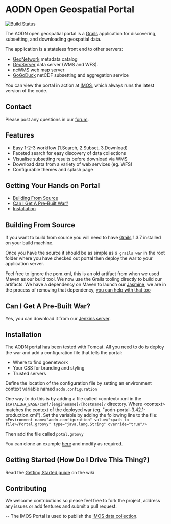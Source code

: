 AODN Open Geospatial Portal
===========================

[![Build Status](https://travis-ci.org/aodn/aodn-portal.png?branch=master)](https://travis-ci.org/aodn/aodn-portal)

The AODN open geospatial portal is a [Grails](http://grails.org/) application for discovering, subsetting, and downloading geospatial data.

The application is a stateless front end to other servers: 

* [GeoNetwork](http://geonetwork-opensource.org/) metadata catalog
* [GeoServer](http://geoserver.org/) data server (WMS and WFS).
* [ncWMS](http://www.resc.rdg.ac.uk/trac/ncWMS/) web map server
* [GoGoDuck](https://github.com/aodn/go-go-duck) netCDF subsetting and aggregation service

You can view the portal in action at [IMOS](http://imos.aodn.org.au), which always runs the latest version of the code.

## Contact
Please post any questions in our [forum](http://portalhelp.aodn.org.au/Portal2_help/?q=forum).

## Features
* Easy 1-2-3 workflow (1.Search, 2.Subset, 3.Download)
* Faceted search for easy discovery of data collections
* Visualise subsetting results before download via WMS
* Download data from a variety of web services (eg. WFS)
* Configurable themes and splash page

## Getting Your Hands on Portal
* [Building From Source](#building-from-source)
* [Can I Get A Pre-Built War?](#can-i-get-a-pre-built-war)
* [Installation](#installation)

## Building From Source
If you want to build from source you will need to have [Grails](http://grails.org/) 1.3.7 installed on your build machine.

Once you have the source it should be as simple as ```$ grails war``` in the root folder where you have checked out portal
then deploy the war to your application server.

Feel free to ignore the pom.xml, this is an old artifact from when we used Maven as our build tool. We now use the
Grails tooling directly to build our artifacts. We have a dependency on Maven to launch our [Jasmine](http://pivotal.github.com/jasmine/ "Jasmine BDD"),
we are in the process of removing that dependency, [you can help with that too](https://github.com/jkburges/grails-javascript-phantomjs "Grails JavaScript PhantomJS")

## Can I Get A Pre-Built War?
Yes, you can download it from our [Jenkins server](https://jenkins.aodn.org.au/job/Portal%20-%203.x%20Prod/).

## Installation
The AODN portal has been tested with Tomcat.  All you need to do is deploy the war and add a configuration file that tells the portal:
* Where to find goenetwork
* Your CSS for branding and styling
* Trusted servers

Define the location of the configuration file by setting an environment context variable named ```aodn.configuration```

One way to do this is by adding a file called &lt;context&gt;.xml in the ```$CATALINA_BASE/conf/[enginename]/[hostname]/``` directory. Where &lt;context&gt; matches the context of the deployed war (eg. "aodn-portal-3.42.1-production.xml").  Set the variable by adding the following line to the file: 
```<Environment name="aodn.configuration" value="<path to file>/Portal.groovy" type="java.lang.String" override="true"/>```

Then add the file called ```potal.groovy```

You can clone an example [here](https://github.com/aodn/aodn-portal-config) and modify as required. 

## Getting Started (How Do I Drive This Thing?)
Read the [Getting Started guide](https://github.com/aodn/aodn-portal/wiki/Getting-Started) on the wiki

## Contributing
We welcome contributions so please feel free to fork the project, address any issues or add features and submit
a pull request.

--
The IMOS Portal is used to publish the [IMOS data collection](https://imos.aodn.org.au/data_collections.html).

